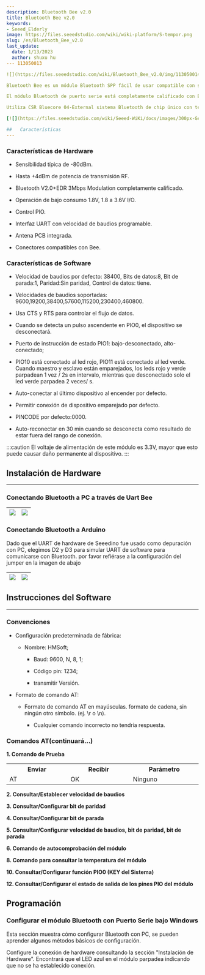 ```yaml
---
description: Bluetooth Bee v2.0
title: Bluetooth Bee v2.0
keywords:
- Seeed_Elderly
image: https://files.seeedstudio.com/wiki/wiki-platform/S-tempor.png
slug: /es/Bluetooth_Bee_v2.0
last_update:
  date: 1/13/2023
  author: shuxu hu
--- 113050013

![](https://files.seeedstudio.com/wiki/Bluetooth_Bee_v2.0/img/113050014%201_02.jpg)

Bluetooth Bee es un módulo Bluetooth SPP fácil de usar compatible con sockets Xbee existentes, diseñado para configuración de conexión serie inalámbrica transparente.

El módulo Bluetooth de puerto serie está completamente calificado con Bluetooth V2.0+EDR(Enhanced Data Rate) 3Mbps Modulation con transceptor de radio completo de 2.4GHz y banda base.

Utiliza CSR Bluecore 04-External sistema Bluetooth de chip único con tecnología CMOS y con AFH(Adaptive Frequency Hopping Feature). Incluso tiene la huella más pequeña de tan solo 12.7mmx27mm. Esperamos que simplifique su ciclo general de diseño/desarrollo.

[![](https://files.seeedstudio.com/wiki/Seeed-WiKi/docs/images/300px-Get_One_Now_Banner-ragular.png)](https://www.seeedstudio.com/Bluetooth-Bee-v2.0-p-2373.html)

##   Características
---
```

### Características de Hardware

- Sensibilidad típica de -80dBm.

- Hasta +4dBm de potencia de transmisión RF.

- Bluetooth V2.0+EDR 3Mbps Modulation completamente calificado.

- Operación de bajo consumo 1.8V, 1.8 a 3.6V I/O.

- Control PIO.

- Interfaz UART con velocidad de baudios programable.

- Antena PCB integrada.

- Conectores compatibles con Bee.

### Características de Software

- Velocidad de baudios por defecto: 38400, Bits de datos:8, Bit de parada:1, Paridad:Sin paridad, Control de datos: tiene.

- Velocidades de baudios soportadas: 9600,19200,38400,57600,115200,230400,460800.

- Usa CTS y RTS para controlar el flujo de datos.

- Cuando se detecta un pulso ascendente en PIO0, el dispositivo se desconectará.

- Puerto de instrucción de estado PIO1: bajo-desconectado, alto-conectado;

- PIO10 está conectado al led rojo, PIO11 está conectado al led verde. Cuando maestro y esclavo están emparejados, los leds rojo y verde parpadean 1 vez / 2s en intervalo, mientras que desconectado solo el led verde parpadea 2 veces/ s.

- Auto-conectar al último dispositivo al encender por defecto.

- Permitir conexión de dispositivo emparejado por defecto.

- PINCODE por defecto:0000.

- Auto-reconectar en 30 min cuando se desconecta como resultado de estar fuera del rango de conexión.

:::caution
    El voltaje de alimentación de este módulo es 3.3V, mayor que esto puede causar daño permanente al dispositivo.
:::

## Instalación de Hardware

---

### Conectando Bluetooth a PC a través de Uart Bee

<!-- El Bluetooth proporciona un socket XBee estándar. Aquí usamos un [UartSBee V5](/UartSBee_v5) para conectar Bluetooth y PC, asegurar que el voltaje de alimentación fue seleccionado como 3.3V por el deslizador. -->

|![](https://files.seeedstudio.com/wiki/Bluetooth_Bee_v2.0/img/Bluetooth_Bee_v2.0_ConnectToPC.jpg)|![](https://files.seeedstudio.com/wiki/Bluetooth_Bee_v2.0/img/Bluetooth_Bee_v2.0_ConnectToPCSet.jpg)
|---|---|

### Conectando Bluetooth a Arduino

<!-- Aquí usamos [XBee Shield](/XBee_Shield_V2.0) como puente entre Bluetooth y [Seeeduino Lotus](/Seeeduino_Lotus). -->

Dado que el UART de hardware de Seeedino fue usado como depuración con PC, elegimos D2 y D3 para simular UART de software para comunicarse con Bluetooth. por favor refiérase a la configuración del jumper en la imagen de abajo

|![](https://files.seeedstudio.com/wiki/Bluetooth_Bee_v2.0/img/Bluetooth_Bee_v2.0_ConnectToArduino.jpg)|![](https://files.seeedstudio.com/wiki/Bluetooth_Bee_v2.0/img/Bluetooth_Bee_v2.0_ConnectToArduinoSet.jpg)
|---|---|

## Instrucciones del Software

---

### Convenciones

- Configuración predeterminada de fábrica:

  - Nombre: HMSoft;

    - Baud: 9600, N, 8, 1;

    - Código pin: 1234;

    - transmitir Versión.

- Formato de comando AT:
  - Formato de comando AT en mayúsculas. formato de cadena, sin ningún otro símbolo. (ej. \r o \n).

    - Cualquier comando incorrecto no tendría respuesta.

### Comandos AT(continuará...)

**1. Comando de Prueba**

<table>
<tr>
<th>Enviar</th>
<th>Recibir</th>
<th>Parámetro</th>
</tr>
<tr>
<td width="300">AT</td>
<td width="300">OK</td>
<td width="300">Ninguno</td>
</tr>
</table>

**2. Consultar/Establecer velocidad de baudios**

<!-- <table>
<tr>
<th>Enviar</th>
<th>Recibir</th>
<th>Parámetro</th>
</tr>
<tr>
<td width="300">AT+BAUD?</td>
<td width="300">OK+Set:[para1]</td>
<td rowspan="2" width="300">Para1: Número de velocidad de baudios

<dl>1---------1200</dl>
<dl>2---------2400</dl>
<dl>3---------4800</dl>
<dl>4---------9600</dl>
<dl>5---------19200</dl>
<dl>6---------38400</dl>
<dl>7---------57600</dl>
<dl>8---------115200</dl>
<dl>9---------230400</dl>
<dl>A---------460800</dl>
<dl>B---------921600</dl>
<dl>C---------1382400</dl>

Por defecto: 4(9600)
</td>
</tr>
<tr>
<td width="300">AT+BAUD[para1]</td>
<td width="300">OK+Set:[para1]</td>
</tr>
</table> -->

**3. Consultar/Configurar bit de paridad**

<!-- <table >
<tr>
<th> Enviar
</th>
<th> Recibir
</th>
<th> Parámetro
</th></tr>
<tr>
<td width="300"> Consulta: AT+CHK?
</td>
<td width="300"> OK+CHK:[para1]
</td>
<td rowspan="2" width="300"> Para1: 0,1,2

<dl>0:Ninguno

<dl>1:IMPAR

<dl>2:PAR

<dl>Por defecto: 0 (Ninguno)

</td></tr>
<tr>
<td width="300"> Configurar: AT+CHK[para1]
</td>
<td width="300"> OK+Set:[para1]
</td></tr></table> -->

**4. Consultar/Configurar bit de parada**

<!-- <table >
<tr>
<th> Enviar
</th>
<th> Recibir
</th>
<th> Parámetro
</th></tr>
<tr>
<td width="300"> AT+STOP?
</td>
<td width="300"> OK+STOP:[para1]
</td>
<td rowspan="2" width="300"> Para1:1, 2

<dl>1: Un bit de parada

<dl>2: Dos bits de parada

<dl>Por defecto: 1 (Un bit de parada)

</td></tr>
<tr>
<td width="300"> AT+STOP[para1]
</td>
<td width="300"> OK+Set:[para1]
</td></tr></table> -->

**5. Consultar/Configurar velocidad de baudios, bit de paridad, bit de parada**

<!-- <table >
<tr>
<th> Enviar
</th>
<th> Recibir
</th>
<th> Parámetro
</th></tr>
<tr>
<td width="300"> AT+UART?
</td>
<td width="300"> OK+UART:[para1],[para2],[para3]
</td>
<td rowspan="2" width="300"> Para1: Velocidad de baudios

<dl>Valor: 1~C

<dl>Por defecto: 4(9600)

<dl>Para2: Bit de paridad

<dl>Valor: 0,1,2

<dl>Por defecto: 0 (Ninguno)

<dl>Para3: Bit de parada

<dl>Valor: 1, 2

<dl>Por defecto: 1(Un Bit)

</td></tr>
<tr>
<td width="300"> AT+UART[para1][para2][para3]
</td>
<td width="300"> OK+Set:[para1] [para2] [para3]
</td></tr></table> -->

**6. Comando de autocomprobación del módulo**

<!-- <table >
<tr>
<th> Enviar
</th>
<th> Recibir
</th>
<th> Parámetro
</th></tr>
<tr>
<td width="300"> AT+SECH?
</td>
<td width="300"> OK+SECH:OKAY o

OK+SECH:FAIL

</td>
<td width="300"> Ninguno
</td></tr></table>

**7. Comando de comprobación de sectores de aplicación del módulo**

<table >
<tr>
<th> Enviar
</th>
<th> Recibir
</th>
<th> Parámetro
</th></tr>
<tr>
<td width="300"> AT+APCH?
</td>
<td width="300"> OK+APCH:OKAY o

OK+APCH:FAIL

</td>
<td width="300"> Ninguno
</td></tr></table> -->

**8. Comando para consultar la temperatura del módulo**

<!-- <table >
<tr>
<th> Enviar
</th>
<th> Recibir
</th>
<th> Parámetro
</th></tr>
<tr>
<td width="300"> AT+TEMP?
</td>
<td width="300"> OK+TEMP:[valor temp]
</td>
<td width="300"> Ninguno
</td></tr></table>

**9. Consultar/Configurar el estado de detectabilidad del módulo**

<table >
<tr>
<th> Enviar
</th>
<th> Recibir
</th>
<th> Parámetro
</th></tr>
<tr>
<td width="300"> AT+DISC?
</td>
<td width="300"> OK+DISC:[para1]
</td>
<td rowspan="2" width="300"> Para1: 0,1,2

<dl>0: detectable y conectable

<dl>1: solo detectable, no conectable

<dl>2: solo conectable

<dl>Por defecto: 0

</td></tr>
<tr>
<td width="300"> AT+DISC [para1]
</td>
<td width="300"> OK+Set:[para1]
</td></tr></table> -->

**10. Consultar/Configurar función PIO0 (KEY del Sistema)**

<!-- <table >
<tr>
<th> Enviar
</th>
<th> Recibir
</th>
<th> Parámetro
</th></tr>
<tr>
<td width="300"> AT+KEY?
</td>
<td width="300"> OK+KEY:[para1]
</td>
<td rowspan="2" width="300"> Para1: 0, 1

<dl>0: Cancelar estado actual.

<dl>1: Cancelar estado actual y restaurar configuración de fábrica.

<dl>Por defecto: 0

</td></tr>
<tr>
<td width="300"> AT+ KEY[para1]
</td>
<td width="300"> OK+Set:[para1]
</td></tr></table>

**11. Consultar/Configurar estado de salida PIO1 (LED del Sistema)**

<table >
<tr>
<th> Enviar
</th>
<th> Recibir
</th>
<th> Parámetro
</th></tr>
<tr>
<td width="300"> AT+LED?
</td>
<td width="300"> OK+LED:[para1]
</td>
<td rowspan="2" width="300"> Para1: 0, 1

<dl>0:Desconectado Salida 500ms Alto 500ms Bajo, Conectado salida Alto.

<dl>1:Desconectado salida Bajo, Conectado salida Alto.

<dl>Por defecto: 0

</td></tr>
<tr>
<td width="300"> AT+ LED [para1]
</td>
<td width="300"> OK+Set:[para1]
</td></tr></table> -->

**12. Consultar/Configurar el estado de salida de los pines PIO del módulo**

<!-- <table >
<tr>
<th> Enviar
</th>
<th> Recibir
</th>
<th> Parámetro
</th></tr>
<tr>
<td width="300"> AT+PIO?
</td>
<td width="300"> OK+PIO:[para1]
</td>
<td rowspan="2" width="300"> Para1: Longitud 10, cada valor de bit es 1 o 0.

<dl>0: salida baja; 1: salida alta

<dl>Por defecto: 0000000000

</td></tr>
<tr>
<td width="300"> AT+PIO[para1]
</td>
<td width="300"> OK+Set:[para1]
</td></tr></table>

**13. Consultar/Configurar pines PIO salida alta o baja**

<table >
<tr>
<th> Enviar
</th>
<th> Recibir
</th>
<th> Parámetro
</th></tr>
<tr>
<td width="300"> AT+PIO[para1]?
</td>
<td width="300"> OK+PIO:[para1][para2]
</td>
<td rowspan="2" width="300"> Para1: 2~B Para2: 0, 1

<dl>Para1 es qué pin PIO deseas Consultar/Configurar Valor: 2,3,4,5,6,7,8,9,A,B.

<dl>Para2 es el valor de consulta o configuración. 0 es bajo y 1 es alto

</td></tr>
<tr>
<td width="300"> AT+PIO[para1][para2]
</td>
<td width="300"> OK+Set:[para1][para2]
</td></tr></table>

**14. Consultar/Establecer nombre del módulo**

<table >
<tr>
<th> Enviar
</th>
<th> Recibir
</th>
<th> Parámetro
</th></tr>
<tr>
<td width="300"> AT+NAME?
</td>
<td width="300"> OK+NAME[para1]
</td>
<td rowspan="2" width="300"> Para1: nombre del módulo, longitud máxima es 12.

Por defecto: HMSoft

</td></tr>
<tr>
<td width="300"> AT+NAME[para1]
</td>
<td width="300"> OK+Set[para1]
</td></tr></table>

**15. Restaurar todos los valores de configuración a la configuración de fábrica**

<table >
<tr>
<th> Enviar
</th>
<th> Recibir
</th>
<th> Parámetro
</th></tr>
<tr>
<td width="300"> AT+DEFAULT
</td>
<td width="300"> OK+DEFAULT
</td>
<td rowspan="2" width="300"> Ninguno
</td></tr></table>

**16. Reiniciar módulo**

<table >
<tr>
<th> Enviar
</th>
<th> Recibir
</th>
<th> Parámetro
</th></tr>
<tr>
<td width="300"> AT+RESTART
</td>
<td width="300"> OK+RESTART
</td>
<td rowspan="2" width="300"> Ninguno
</td></tr></table>

**17. Consultar/Configurar Rol Maestro y Esclavo**

<table >
<tr>
<th> Enviar
</th>
<th> Recibir
</th>
<th> Parámetro
</th></tr>
<tr>
<td width="300"> AT+ROLE?
</td>
<td width="300"> OK+ROLE:[para1]
</td>
<td rowspan="2" width="300"> Para1: M, S

<dl>M: Maestro

<dl>S: Esclavo

<dl>Por defecto: S

</td></tr>
<tr>
<td width="300"> AT+ROLE[para1]
</td>
<td width="300"> OK+Set:[para1]
</td></tr></table>

**18. Consultar/Establecer Código PIN**

<table >
<tr>
<th> Enviar
</th>
<th> Recibir
</th>
<th> Parámetro
</th></tr>
<tr>
<td width="300"> AT+PIN?
</td>
<td width="300"> OK+PIN:[para1]
</td>
<td rowspan="2" width="300"> Para1 es el Código PIN, longitud máxima es 12, permite A~Z, a~z, 0~9

Por defecto: 1234

</td></tr>
<tr>
<td width="300"> AT+PIN[para1]
</td>
<td width="300"> OK+Set:[para1]
</td></tr></table>

**19. Limpiar dirección de dispositivo conectado**

<table >
<tr>
<th> Enviar
</th>
<th> Recibir
</th>
<th> Parámetro
</th></tr>
<tr>
<td width="300"> AT+CLEAR
</td>
<td width="300"> OK+CLEAR
</td>
<td rowspan="2" width="300"> Ninguno
</td></tr></table>

**20. Escanear dispositivo esclavo**

<table >
<tr>
<th> Enviar
</th>
<th> Recibir
</th>
<th> Parámetro
</th></tr>
<tr>
<td width="300"> AT+SCAN?
</td>
<td width="300"> OK+SCANS

OK+SCAN[MAC]

……………

OK+SCANE

</td>
<td rowspan="2" width="300"> Ninguno
</td></tr></table>

**21. Conectar a una dirección MAC de dispositivo esclavo**

<table >
<tr>
<th> Enviar
</th>
<th> Recibir
</th>
<th> Parámetro
</th></tr>
<tr>
<td width="300"> AT+LNK[para1]
</td>
<td width="300"> OK+CONNS(start conn)

<dl>OK+CONN(conn ok)

<dl>OK+CONNF(conn failed)

</td>
<td rowspan="2" width="300"> Para1 es una cadena de dirección MAC.
</td></tr></table>

**22.Consultar Versión del Software**

<table >
<tr>
<th> Enviar
</th>
<th> Recibir
</th>
<th> Parámetro
</th></tr>
<tr>
<td width="300"> AT+VERSION

AT+VERSION?

</td>
<td width="300"> Información de Versión
</td>
<td rowspan="2" width="300"> Ninguno
</td></tr></table>

**23.Información de Ayuda del Sistema**

<table >
<tr>
<th> Enviar
</th>
<th> Recibir
</th>
<th> Parámetro
</th></tr>
<tr>
<td width="300"> AT+HELP?
</td>
<td width="300"> Información de Ayuda
</td>
<td rowspan="2" width="300"> Ninguno
</td></tr></table>

**24. Consultar Dirección del Último Dispositivo Conectado**

<table >
<tr>
<th> Enviar
</th>
<th> Recibir
</th>
<th> Parámetro
</th></tr>
<tr>
<td width="300"> AT+RADD?
</td>
<td width="300"> OK+ADDR:Dirección MAC
</td>
<td rowspan="2" width="300"> Ninguno
</td></tr></table>

**25. Consultar dirección del módulo**

<table >
<tr>
<th> Enviar
</th>
<th> Recibir
</th>
<th> Parámetro
</th></tr>
<tr>
<td width="300"> AT+LADD?

<dl>AT+ADDR?

</td>
<td width="300"> OK+LADD:Dirección MAC
</td>
<td rowspan="2" width="300"> Ninguno
</td></tr></table>

**26. Consultar/Configurar tipo de trabajo del módulo**

<table >
<tr>
<th> Enviar
</th>
<th> Recibir
</th>
<th> Parámetro
</th></tr>
<tr>
<td width="300"> AT+IMME?
</td>
<td width="300"> OOK+IMME:[para1]
</td>
<td rowspan="2" width="300"> Para1: 0, 1

<dl>0: Cuando el módulo se enciende, solo responde al Comando AT, no hace nada. hasta que se recibe AT + WORK

<dl>1: Cuando se enciende, trabaja inmediatamente

<dl>Por defecto: 1

</td></tr>
<tr>
<td width="300"> AT+IMME[para1]
</td>
<td width="300"> OK+Set:[para1]
</td></tr></table>

**27. Trabajar inmediatamente**

<table >
<tr>
<th> Enviar
</th>
<th> Recibir
</th>
<th> Parámetro
</th></tr>
<tr>
<td width="300"> AT+WORK
</td>
<td width="300"> OK+WORK
</td>
<td rowspan="2" width="300"> Ninguno
</td></tr></table>

**28. Consultar/Configurar valor de tiempo de espera de conexión del módulo a dispositivo remoto**

<table >
<tr>
<th> Enviar
</th>
<th> Recibir
</th>
<th> Parámetro
</th></tr>
<tr>
<td width="300"> AT+TCON?
</td>
<td width="300"> OK+TCON:[para1]
</td>
<td rowspan="2" width="300"> Para1 es el valor de tiempo de espera. cuando el tiempo se agota el módulo no se conectará más a esta dirección, luego entrará en modo de búsqueda.

<dl>Valor permitido para Para1: 0000~9999 La unidad es segundo.

<dl>Por defecto: 0000 Conectar para siempre

</td></tr>
<tr>
<td width="300"> AT+TCON[para1]
</td>
<td width="300"> OK+Set:[para1]
</td></tr></table>

**27. Trabajar inmediatamente**

<table >
<tr>
<th> Enviar
</th>
<th> Recibir
</th>
<th> Parámetro
</th></tr>
<tr>
<td width="300"> AT+WORK
</td>
<td width="300"> OK+WORK
</td>
<td rowspan="2" width="300"> Ninguno
</td></tr></table>

**29. Consultar/Configurar Modo de Trabajo del Módulo**

<table >
<tr>
<th> Enviar
</th>
<th> Recibir
</th>
<th> Parámetro
</th></tr>
<tr>
<td width="300"> AT+TYPE?
</td>
<td width="300"> OK+TYPE:[para1]
</td>
<td rowspan="2" width="300"> Para1: 0~2

<dl>0:Modo de Transmisión

<dl>1:Modo de Control Remoto

<dl>2:Modo de Recolección PIO
Por defecto: 0

</td></tr>
<tr>
<td width="300"> AT+TYPE[para1]
</td>
<td width="300"> OK+Set:[para1]
</td></tr></table>

**30. Consultar/Configurar tiempo de retardo de cadena de estados PIO de reporte (unidad ms)**

<table >
<tr>
<th> Enviar
</th>
<th> Recibir
</th>
<th> Parámetro
</th></tr>
<tr>
<td width="300"> AT+TPIO?
</td>
<td width="300"> OK+TPIO:[para1]
</td>
<td rowspan="2" width="300"> El valor Para1 está entre 0000 y 9999 ms. Si el valor >0, cuando el estado PIO cambie, el módulo enviará la cadena de estados PIO al dispositivo remoto con este valor de retardo.

<dl>Por defecto: 0 enviar una vez

</td></tr>
<tr>
<td width="300"> AT+TPIO[para1]
</td>
<td width="300"> OK+Set:[para1]
</td></tr></table>

**31. Cambiar Modo de Control Remoto a Modo de Transmisión (Solo esta vez)**

<table >
<tr>
<th> Enviar
</th>
<th> Recibir
</th>
<th> Parámetro
</th></tr>
<tr>
<td width="300"> AT+START
</td>
<td width="300"> OK+START
</td>
<td rowspan="2" width="300"> Ninguno
</td></tr></table>

**32. Consultar/Configurar parámetro de guardado en Buffer**

<table >
<tr>
<th> Enviar
</th>
<th> Recibir
</th>
<th> Parámetro
</th></tr>
<tr>
<td width="300"> AT+BUFF?
</td>
<td width="300"> OK+BUFF:[para1]
</td>
<td width="300"> Ninguno
</td></tr>
<tr>
<td width="300"> AT+BUFF[para1]
</td>
<td width="300"> OK+Set:[para1]
</td>
<td width="300"> Para1: 0~1

<dl>0: No guardar

<dl>1: Guardar

<dl>Por defecto: 0

</td></tr></table>

**33. Consultar/Configurar Filtro de Búsqueda**

<table >
<tr>
<th> Enviar
</th>
<th> Recibir
</th>
<th> Parámetro
</th></tr>
<tr>
<td width="300"> AT+FILT?
</td>
<td width="300"> OK+FILT:[para1]
</td>
<td rowspan="2" width="300"> Para1: Tipo Permitido

<dl>Valor: 0~C

<dl>Por defecto: C (Todos)

</td></tr>
<tr>
<td width="300"> AT+FILT[para1]
</td>
<td width="300"> OK+Set:[para1]
</td></tr></table>

**34. Consultar/Configurar Notificación del Módulo**

<table >
<tr>
<th> Enviar
</th>
<th> Recibir
</th>
<th> Parámetro
</th></tr>
<tr>
<td width="300"> AT+NOTI?
</td>
<td width="300"> OK+NOTI:[para1]
</td>
<td width="300"> Ninguno
</td></tr>
<tr>
<td width="300"> AT+NOTI[para1]
</td>
<td width="300"> OK+Set:[para1]
</td>
<td width="300"> El valor de Par1 es 0, 1.

<dl>0: No notificar (por defecto)

<dl>1: Notificar cuando se conecte o desconecte

</td></tr></table>

**35.Consultar/Establecer Clase de Módulo del Dispositivo**

<table >
<tr>
<th> Enviar
</th>
<th> Recibir
</th>
<th> Parámetro
</th></tr>
<tr>
<td width="300"> AT+COD?
</td>
<td width="300"> OK+COD:[para1]
</td>
<td width="300"> Ninguno
</td></tr>
<tr>
<td width="300"> AT+COD[para1]
</td>
<td width="300"> OK+Set:[para1]
</td>
<td width="300"> Par1 es el valor COD.

<dl>Valor: 0000~0xFFFF

<dl>Por defecto: 0x1F00 (dispositivo desconocido)

</td></tr></table> -->

## Programación

### Configurar el módulo Bluetooth con Puerto Serie bajo Windows

Esta sección muestra cómo configurar Bluetooth con PC, se pueden aprender algunos métodos básicos de configuración.

Configure la conexión de hardware consultando la sección "Instalación de Hardware". Encontrará que el LED azul en el módulo parpadea indicando que no se ha establecido conexión.
